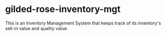 # gilded-rose-inventory-mgt
This is an Inventory Management System that keeps track of its inventory's sell-in value and quality value.
